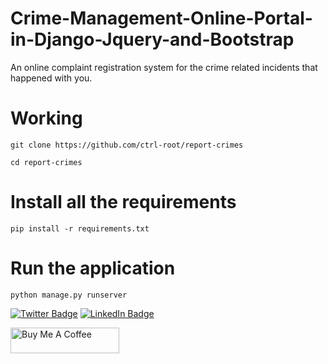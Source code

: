 # Crime-Management-Online-Portal-in-Django-Jquery-and-Bootstrap
An online complaint registration system for the crime related incidents that happened with you. 

# Working
```
git clone https://github.com/ctrl-root/report-crimes
```
```
cd report-crimes
```
# Install all the requirements 
```
pip install -r requirements.txt
```
# Run the application 
```
python manage.py runserver
```
[![Twitter Badge](https://img.shields.io/badge/Twitter-Profile-informational?style=flat&logo=twitter&logoColor=white&color=1CA2F1)](https://twitter.com/toor_ctrl)
[![LinkedIn Badge](https://img.shields.io/badge/LinkedIn-Profile-informational?style=flat&logo=linkedin&logoColor=white&color=0D76A8)](https://www.linkedin.com/in/ctrl-root/)

<a href="https://www.buymeacoffee.com/toor" target="_blank"><img src="https://cdn.buymeacoffee.com/buttons/default-orange.png" alt="Buy Me A Coffee" height="41" width="174"></a>